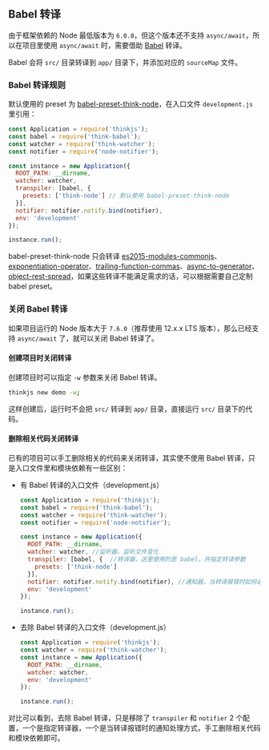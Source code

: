 ## Babel 转译


由于框架依赖的 Node 最低版本为 `6.0.0`，但这个版本还不支持 `async/await`，所以在项目里使用 `async/await` 时，需要借助 [Babel](https://babeljs.io/) 转译。

Babel 会将 `src/` 目录转译到 `app/` 目录下，并添加对应的 `sourceMap` 文件。

### Babel 转译规则

默认使用的 preset 为 [babel-preset-think-node](https://github.com/thinkjs/babel-preset-think-node)，在入口文件 `development.js` 里引用：

```js
const Application = require('thinkjs');
const babel = require('think-babel');
const watcher = require('think-watcher');
const notifier = require('node-notifier');

const instance = new Application({
  ROOT_PATH: __dirname,
  watcher: watcher,
  transpiler: [babel, {
    presets: ['think-node'] // 默认使用 babel-preset-think-node
  }],
  notifier: notifier.notify.bind(notifier),
  env: 'development'
});

instance.run();

```

babel-preset-think-node 只会转译 [es2015-modules-commonjs](http://babeljs.io/docs/plugins/transform-es2015-modules-commonjs/)、[exponentiation-operator](http://babeljs.io/docs/plugins/transform-exponentiation-operator/)、[trailing-function-commas](http://babeljs.io/docs/plugins/syntax-trailing-function-commas/)、[async-to-generator](http://babeljs.io/docs/plugins/transform-async-to-generator/)、[object-rest-spread](http://babeljs.io/docs/plugins/transform-object-rest-spread/)，如果这些转译不能满足需求的话，可以根据需要自己定制 babel preset。


### 关闭 Babel 转译

如果项目运行的 Node 版本大于 `7.6.0`（推荐使用 12.x.x LTS 版本），那么已经支持 `async/await` 了，就可以关闭 Babel 转译了。

#### 创建项目时关闭转译

创建项目时可以指定 `-w` 参数来关闭 Babel 转译。

```sh
thinkjs new demo -w;
```
这样创建后，运行时不会把 `src/` 转译到 `app/` 目录，直接运行 `src/` 目录下的代码。

#### 删除相关代码关闭转译


已有的项目可以手工删除相关的代码来关闭转译，其实使不使用 Babel 转译，只是入口文件里和模块依赖有一些区别：

* 有 Babel 转译的入口文件（development.js）

    ```js
    const Application = require('thinkjs');
    const babel = require('think-babel');
    const watcher = require('think-watcher');
    const notifier = require('node-notifier');

    const instance = new Application({
      ROOT_PATH: __dirname,
      watcher: watcher, //监听器，监听文件变化
      transpiler: [babel, {  //转译器，这里使用的是 babel，并指定转译参数
        presets: ['think-node']
      }],
      notifier: notifier.notify.bind(notifier), //通知器，当转译报错时如何通知
      env: 'development'
    });

    instance.run();
    ```

* 去除 Babel 转译的入口文件（development.js）

    ```js
    const Application = require('thinkjs');
    const watcher = require('think-watcher');
    const instance = new Application({
      ROOT_PATH: __dirname,
      watcher: watcher,
      env: 'development'
    });

    instance.run();
    ```

对比可以看到，去除 Babel 转译，只是移除了 `transpiler` 和 `notifier` 2 个配置，一个是指定转译器，一个是当转译报错时的通知处理方式，手工删除相关代码和模块依赖即可。
